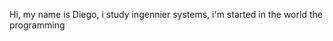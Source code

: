 Hi, my name is Diego, i study ingennier systems, i'm started in the world the programming
<!---
DiegoCaldas24/DiegoCaldas24 is a ✨ special ✨ repository because its `README.md` (this file) appears on your GitHub profile.
You can click the Preview link to take a look at your changes.
--->
